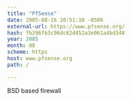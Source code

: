 ```yaml
---
title: "PfSense"
date: 2005-08-16 20:51:10 -0500
external-url: https://www.pfsense.org/
hash: fb296fb3c96dc82d452a3e061a4bd348
year: 2005
month: 08
scheme: https
host: www.pfsense.org
path: /

---
```


BSD based firewall
